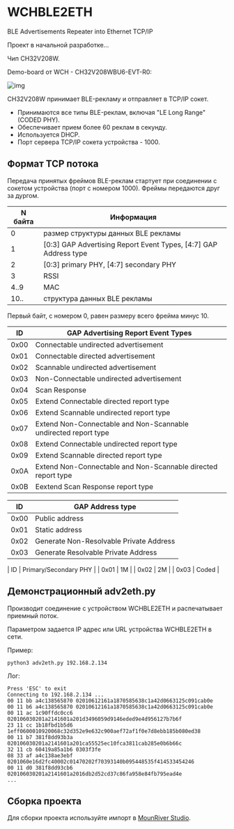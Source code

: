 # WCHBLE2ETH
BLE Advertisements Repeater into Ethernet TCP/IP

Проект в начальной разработке...

Чип CH32V208W.

Demo-board от WCH - CH32V208WBU6-EVT-R0:

![img](https://raw.githubusercontent.com/pvvx/WCHBLE2ETH/master/img/CH32V208WBU6-EVT-R0.jpg)

CH32V208W принимает BLE-рекламу и отправляет в TCP/IP сокет.

* Принимаются все типы BLE-реклам, включая "LE Long Range" (CODED PHY).
* Обеспечивает прием более 60 реклам в секунду.
* Используется DHCP.
* Порт сервера TCP/IP сокета устройства - 1000.

## Формат TCP потока

Передача принятых фреймов BLE-реклам стартует при соединении с сокетом устройства (порт с номером 1000).
Фреймы передаются друг за дургом.

|N байта | Информация|
|---|---|
| 0 | размер структуры данных BLE рекламы |
| 1 | [0:3] GAP Advertising Report Event Types, [4:7] GAP Address type  |
| 2 | [0:3] primary PHY, [4:7] secondary PHY |
| 3 | RSSI |
| 4..9 | MAC |
| 10.. | структура данных BLE рекламы |

Первый байт, с номером 0, равен размеру всего фрейма минус 10.

| ID | GAP Advertising Report Event Types |
|--- |--- |
| 0x00 | Connectable undirected advertisement |
| 0x01 | Connectable directed advertisement |
| 0x02 | Scannable undirected advertisement |
| 0x03 | Non-Connectable undirected advertisement |
| 0x04 | Scan Response |
| 0x05 | Extend Connectable directed report type |
| 0x06 | Extend Scannable undirected report type |
| 0x07 | Extend Non-Connectable and Non-Scannable undirected report type |
| 0x08 | Extend Connectable undirected report type |
| 0x09 | Extend Scannable directed report type |
| 0x0A | Extend Non-Connectable and Non-Scannable directed report type |
| 0x0B | Eextend Scan Response report type |

| ID | GAP Address type |
|--- |--- |
| 0x00 | Public address |
| 0x01 | Static address |
| 0x02 | Generate Non-Resolvable Private Address |
| 0x03 | Generate Resolvable Private Address |

| ID | Primary/Secondary PHY |
| 0x01 | 1M |
| 0x02 | 2M |
| 0x03 | Coded |

## Демонстрационный adv2eth.py

Производит соединение с устройством WCHBLE2ETH и распечатывает приемный поток.

Параметром задается IP адрес или URL устройства WCHBLE2ETH в сети.

Пример:

```
python3 adv2eth.py 192.168.2.134
```

Лог:
```
Press 'ESC' to exit
Connecting to 192.168.2.134 ...
00 11 bb a4c138565870 02010612161a1870585638c1a42d0663125c091cab0e
00 11 b6 a4c138565870 02010612161a1870585638c1a42d0663125c091cab0e
00 11 ac 1c90ffdc0cc6 020106030201a2141601a201d3496059d9146eded9e4d956127b7b6f
23 11 cc 1b18fbd1b5d6 1eff0600010920068c32d352e9e632c900aef72af1f0e7d8ebb185b080ed38
00 11 b7 381f8dd93b3a 020106030201a2141601a201ca55525ec10fca3811cab285e0b6b66c
32 11 cb 60419a85a1b6 0303f3fe
08 33 af a4c138ae3ebf 0201060e16d2fc40002c01470202f70393140b095448535f414533454246
00 11 d0 381f8dd93cb6 020106030201a2141601a2016db2d52cd37c86fa958e84fb795ead4e
...
```


## Сборка проекта

Для сборки проекта используйте импорт в [MounRiver Studio](http://mounriver.com).
